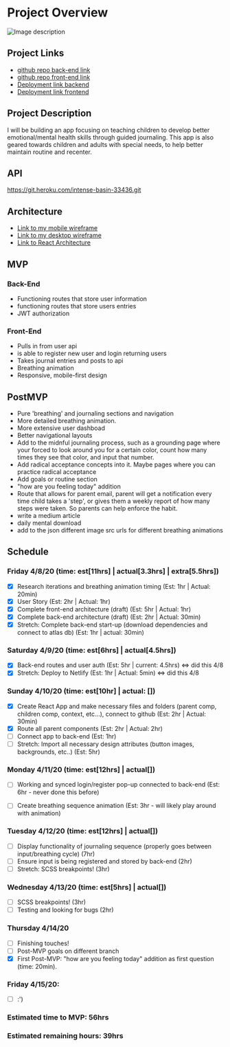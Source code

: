 # Project Overview

![Image description](https://media.tenor.com/images/afdd108e2e6b46fd825a66e1b92dc87e/tenor.gif)

## Project Links

- [github repo back-end link](https://github.com/hbubley/journey-backend)
- [github repo front-end link](https://github.com/hbubley/journey-frontend)
- [Deployment link backend](https://git.heroku.com/intense-basin-33436.git)
- [Deployment link frontend]()
## Project Description

I will be building an app focusing on teaching children to develop better emotional/mental health skills through guided journaling. This app is also geared towards children and adults with special needs, to help better maintain routine and recenter. 

## API

https://git.heroku.com/intense-basin-33436.git


## Architecture

- [Link to my mobile wireframe](https://drive.google.com/file/d/1Y2P1q25u4DTHMm1CuRJC1zz8dbBaoimk/view?usp=sharing)
- [Link to my desktop wireframe](https://drive.google.com/file/d/1PbbSaZvgkG0wHH_E9n2A5lCwcgpWHXBA/view?usp=sharing)
- [Link to React Architecture](https://drive.google.com/file/d/1hBRWavgXSi8NEyxjYUGXQruYHs8u6BWI/view?usp=sharing)

## MVP

### Back-End

- Functioning routes that store user information
- functioning routes that store users entries
- JWT authorization 

### Front-End

- Pulls in from user api
- is able to register new user and login returning users
- Takes journal entries and posts to api
- Breathing animation
- Responsive, mobile-first design

## PostMVP 

- Pure 'breathing' and journaling sections and navigation
- More detailed breathing animation. 
- More extensive user dashboad
- Better navigational layouts
- Add to the midnful journaling process, such as a grounding page where your forced to look around you for a certain color, count how many times they see that color, and input that number. 
- Add radical acceptance concepts into it. Maybe pages where you can practice radical acceptance
- Add goals or routine section
- "how are you feeling today" addition
- Route that allows for parent email, parent will get a notification every time child takes a 'step', or gives them a weekly report of how many steps were taken. So parents can help enforce the habit. 
- write a medium article
- daily mental download
- add to the json different image src urls for different breathing animations

## Schedule

### Friday 4/8/20 (time: est[11hrs] | actual[3.3hrs] | extra[5.5hrs])

- [x] Research iterations and breathing animation timing (Est: 1hr | Actual: 20min)
- [x] User Story (Est: 2hr | Actual: 1hr)
- [x] Complete front-end architecture (draft) (Est: 5hr | Actual: 1hr)
- [x] Complete back-end architecture (draft) (Est: 2hr | Actual: 30min)
- [x] Stretch: Complete back-end start-up (download dependencies and connect to atlas db) (Est: 1hr | actual: 30min)

### Saturday 4/9/20  (time: est[6hrs] | actual[4.5hrs])

- [x] Back-end routes and user auth (Est: 5hr | current: 4.5hrs) <=> did this 4/8
- [x] Stretch: Deploy to Netlify (Est: 1hr | Actual: 5min) <=> did this 4/8

### Sunday 4/10/20 (time: est[10hr] | actual: [])

- [x] Create React App and make necessary files and folders (parent comp, children comp, context, etc...), connect to github (Est: 2hr | Actual: 30min)
- [x] Route all parent components (Est: 2hr | Actual: 2hr)
- [ ] Connect app to back-end (Est: 1hr)
- [ ] Stretch: Import all necessary design attributes (button images, backgrounds, etc..) (Est: 5hr)

### Monday 4/11/20 (time: est[12hrs] | actual[])

- [ ] Working and synced login/register pop-up connected to back-end (Est: 6hr - never done this before)
- [ ] Create breathing sequence animation (Est: 3hr - will likely play around with animation)


### Tuesday 4/12/20 (time: est[12hrs] | actual[])

- [ ] Display functionality of journaling sequence (properly goes between input/breathing cycle) (7hr)
- [ ] Ensure input is being registered and stored by back-end (2hr)
- [ ] Stretch: SCSS breakpoints! (3hr)

### Wednesday 4/13/20 (time: est[5hrs] | actual[])

- [ ] SCSS breakpoints! (3hr)
- [ ] Testing and looking for bugs (2hr)

### Thursday 4/14/20

- [ ] Finishing touches!
- [ ] Post-MVP goals on different branch
- [x] First Post-MVP: "how are you feeling today" addition as first question (time: 20min).

### Friday 4/15/20:

- [ ] :')


### Estimated time to MVP: 56hrs

### Estimated remaining hours: 39hrs